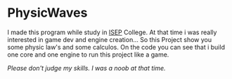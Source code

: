 PhysicWaves
===========
I made this program while study in [ISEP](http://www.isep.ipp.pt) College. 
At that time i was really interested in game dev and engine creation... So this Project show you some physic law's and some calculos.
On the code you can see that i build one core and one engine to run this project like a game.

*Please don't judge my skills. I was a noob at that time.*
